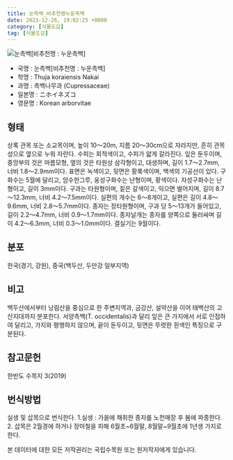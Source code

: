 ```yaml
---
title: 눈측백_비추천명누운측백
date: 2023-12-26, 19:02:25 +0800
category: [식물도감]
tag: [식물도감]
---
```




![눈측백[비추천명 : 누운측백]](http://www.nature.go.kr/fileUpload/plants/basic/Cupressaceae/Thuja/15026/15026_5_th2.JPG)
- 국명 : 눈측백[비추천명 : 누운측백]
- 학명 : Thuja koraiensis Nakai
- 과명 : 측백나무과 (Cupressaceae)
- 일본명 : ニホイネズコ
- 영문명 : Korean arborvitae


## 형태
상록 관목 또는 소교목이며, 높이 10～20m, 지름 20～30cm으로 자라지만, 흔히 관목성으로 옆으로 누워 자란다. 수피는 회적색이고, 수피가 얇게 갈라진다. 잎은 둔두이며, 중앙부의 것은 마름모형, 옆의 것은 타원상 삼각형이고, 대생하며, 길이 1.7～2.7mm, 너비 1.8～2.9mm이다. 표면은 녹색이고, 뒷면은 황록색이며, 백색의 기공선이 있다. 구화수는 5월에 달리고, 암수한그루, 웅성구화수는 난형이며, 황색이다. 자성구화수는 난형이고, 길이 3mm이다. 구과는 타원형이며, 짙은 갈색이고, 익으면 벌어지며, 길이 8.7～12.3mm, 너비 4.2～7.5mm이다. 실편의 개수는 6～8개이고, 실편은 길이 4.8～9.6mm, 너비 2.8～5.7mm이다. 종자는 장타원형이며, 구과 당 5～13개가 들어있고, 길이 2.2～4.7mm, 너비 0.9～1.7mm이다. 종자날개는 종자를 양쪽으로 둘러싸며 길이 4.2～6.3mm, 너비 0.3～1.0mm이다. 결실기는 9월이다.
## 분포
한국(경기, 강원), 중국(백두산, 두만강 일부지역)
## 비고
백두산에서부터 낭림산을 중심으로 한 주변지역과, 금강산, 설악산을 이어 태백산의 고산지대까지 분포한다. 서양측백(T. occidentalis)과 달리 잎은 큰 가지에서 서로 인접하여 달리고, 가지와 평행하지 않으며, 끝이 둔두이고, 뒷면은 뚜렷한 흰색인 특징으로 구분된다.
## 참고문헌
한반도 수목지 3(2019)
## 번식방법
실생 및 삽목으로 번식한다. 1.실생 : 가을에 채취한 종자를 노천매장 후 봄에 파종한다. 2. 삽목은 2월경에 하거나 장마철을 피해 6월초~6월말, 8월말~9월초에 1년생 가지로 한다.






본 데이터에 대한 모든 저작권리는 국립수목원 또는 원저작자에게 있습니다.
